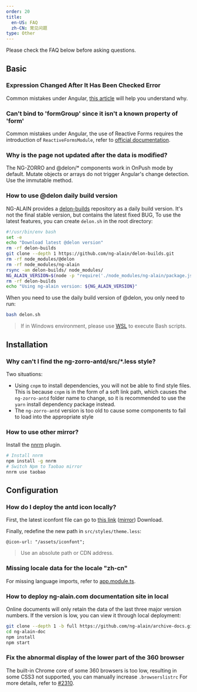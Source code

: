 ```yaml
---
order: 20
title:
  en-US: FAQ
  zh-CN: 常见问题
type: Other
---
```


Please check the FAQ below before asking questions.

## Basic

### Expression Changed After It Has Been Checked Error

Common mistakes under Angular, [this article](https://blog.angularindepth.com/everything-you-need-to-know-about-the-expressionchangedafterithasbeencheckederror-error-e3fd9ce7dbb4) will help you understand why.

### Can't bind to 'formGroup' since it isn't a known property of 'form'

Common mistakes under Angular, the use of Reactive Forms requires the introduction of `ReactiveFormsModule`, refer to [official documentation](https://angular.io/guide/reactive-forms).

### Why is the page not updated after the data is modified?

The NG-ZORRO and @delon/* components work in OnPush mode by default. Mutate objects or arrays do not trigger Angular's change detection. Use the immutable method.

### How to use @delon daily build version

NG-ALAIN provides a [delon-builds](https://github.com/ng-alain/delon-builds.git) repository as a daily build version. It's not the final stable version, but contains the latest fixed BUG, To use the latest features, you can create `delon.sh` in the root directory:

```bash
#!/usr/bin/env bash
set -e
echo "Download latest @delon version"
rm -rf delon-builds
git clone --depth 1 https://github.com/ng-alain/delon-builds.git
rm -rf node_modules/@delon
rm -rf node_modules/ng-alain
rsync -am delon-builds/ node_modules/
NG_ALAIN_VERSION=$(node -p "require('./node_modules/ng-alain/package.json').version")
rm -rf delon-builds
echo "Using ng-alain version: ${NG_ALAIN_VERSION}"
```

When you need to use the daily build version of @delon, you only need to run:

```bash
bash delon.sh
```

> If in Windows environment, please use [WSL](https://docs.microsoft.com/en-us/windows/wsl/install) to execute Bash scripts.

## Installation

### Why can't I find the ng-zorro-antd/src/*.less style?

Two situations:

- Using `cnpm` to install dependencies, you will not be able to find style files. This is because `cnpm` is in the form of a soft link path, which causes the `ng-zorro-antd` folder name to change, so it is recommended to use the `yarn` install dependency package instead.
- The `ng-zorro-antd` version is too old to cause some components to fail to load into the appropriate style

### How to use other mirror?

Install the [nnrm](https://github.com/YunYouJun/nnrm/blob/main/README.zh-CN.md) plugin.

```bash
# Install nnrm
npm install -g nnrm
# Switch Npm to Taobao mirror
nnrm use taobao
```

## Configuration

### How do I deploy the antd icon locally?

First, the latest iconfont file can go to [this link](https://ant.design/docs/spec/download) ([mirror](http://ant-design.gitee.io/docs/spec/download)) Download.

Finally, redefine the new path in `src/styles/theme.less`:

```less
@icon-url: "/assets/iconfont";
```

> Use an absolute path or CDN address.

### Missing locale data for the locale "zh-cn"

For missing language imports, refer to [app.module.ts](https://github.com/ng-alain/ng-alain/blob/master/src/app/app.module.ts#L6-L25).

### How to deploy ng-alain.com documentation site in local

Online documents will only retain the data of the last three major version numbers. If the version is low, you can view it through local deployment:

```bash
git clone --depth 1 -b full https://github.com/ng-alain/archive-docs.git ng-alain-doc
cd ng-alain-doc
npm install
npm start
```

### Fix the abnormal display of the lower part of the 360 browser

The built-in Chrome core of some 360 browsers is too low, resulting in some CSS3 not supported, you can manually increase `.browserslistrc` For more details, refer to [#2310](https://github.com/ng-alain/ng-alain/issues/2310#issuecomment-1299460266).
